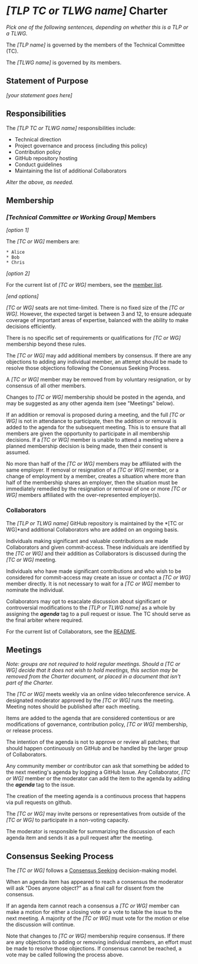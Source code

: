 # *[TLP TC or TLWG name]* Charter

*Pick one of the following sentences, depending on whether this is a TLP or a TLWG.*

The *[TLP name]* is governed by the members of the Technical Committee (TC).

The *[TLWG name]* is governed by its members.

## Statement of Purpose

*[your statement goes here]*

## Responsibilities

The *[TLP TC or TLWG name]* responsibilities include:

* Technical direction
* Project governance and process (including this policy)
* Contribution policy
* GitHub repository hosting
* Conduct guidelines
* Maintaining the list of additional Collaborators

*Alter the above, as needed.*


## Membership

### *[Technical Committee or Working Group]* Members

*[option 1]*

The *[TC or WG]* members are:

	* Alice
	* Bob
	* Chris

*[option 2]*

For the current list of *[TC or WG]* members, see the [member list](Members.md).

*[end options]*

*[TC or WG]* seats are not time-limited.  There is no fixed size of the 
*[TC or WG]*. However, the expected target is between 3 and 12, to ensure adequate
coverage of important areas of expertise, balanced with the ability
to make decisions efficiently.

There is no specific set of requirements or qualifications for 
*[TC or WG]* membership beyond these rules.

The *[TC or WG]* may add additional members by consensus. If there
are any objections to adding any individual member, an attempt
should be made to resolve those objections following the 
Consensus Seeking Process.

A *[TC or WG]* member may be removed from by voluntary resignation, or by
consensus of all other members.

Changes to *[TC or WG]* membership should be posted in the agenda, and may be
suggested as any other agenda item (see "Meetings" below).

If an addition or removal is proposed during a meeting, and the full
*[TC or WG]* is not in attendance to participate, then the addition or removal
is added to the agenda for the subsequent meeting.  This is to ensure
that all members are given the opportunity to participate in all
membership decisions.  If a *[TC or WG]* member is unable to attend a meeting
where a planned membership decision is being made, then their consent
is assumed.

No more than half of the *[TC or WG]* members may be affiliated with the same
employer.  If removal or resignation of a *[TC or WG]* member, or a change of
employment by a member, creates a situation where more than half of
the membership shares an employer, then the situation must be
immediately remedied by the resignation or removal of one or more 
*[TC or WG]* members affiliated with the over-represented employer(s).


### Collaborators

The *[TLP or TLWG name]* GitHub repository is maintained by the 
*[TC or WG]*and additional Collaborators who are added on an ongoing basis.

Individuals making significant and valuable contributions are made
Collaborators and given commit-access. These individuals
are identified by the *[TC or WG]* and their addition as Collaborators is
discussed during the *[TC or WG]* meeting.

Individuals who have made significant contributions and who wish
to be considered for commit-access may create an issue or contact
a *[TC or WG]* member directly. It is not necessary to wait for a *[TC or WG]*
member to nominate the individual.

Collaborators may opt to esacalate discussion about significant or
controversial modifications to the *[TLP or TLWG name]* as a whole
by assigning the ***agenda*** tag to a pull request or issue. The
TC should serve as the final arbiter where required.

For the current list of Collaborators, see the [README](README.md).


## Meetings

*Note: groups are not required to hold regular meetings. Should
a *[TC or WG]* decide that it does not wish to hold meetings, this section may be
removed from the Charter document, or placed in a document that isn't
part of the Charter.*

The *[TC or WG]* meets weekly via an online video teleconference service.
A designated moderator approved by the *[TC or WG]* runs the meeting.  
Meeting notes should be published after each meeting.

Items are added to the agenda that are considered contentious or
are modifications of governance, contribution policy, *[TC or WG]* membership,
or release process.

The intention of the agenda is not to approve or review all patches;
that should happen continuously on GitHub and be handled by the larger
group of Collaborators.

Any community member or contributor can ask that something be added to
the next meeting's agenda by logging a GitHub Issue. Any Collaborator,
*[TC or WG]* member or the moderator can add the item to the agenda by adding
the ***agenda*** tag to the issue.

The creation of the meeting agenda is a continuous process that
happens via pull requests on github.

The *[TC or WG]* may invite persons or representatives from outside of the 
*[TC or WG]* to participate in a non-voting capacity.

The moderator is responsible for summarizing the discussion of each
agenda item and sends it as a pull request after the meeting.


## Consensus Seeking Process

The *[TC or WG]* follows a [Consensus Seeking][consensus] decision-making model.

When an agenda item has appeared to reach a consensus the moderator
will ask "Does anyone object?" as a final call for dissent from the
consensus.

If an agenda item cannot reach a consensus a *[TC or WG]* member can make a
motion for either a closing vote or a vote to table the issue to the next
meeting. A majority of the *[TC or WG]* must vote for the motion or else the 
discussion will continue.

Note that changes to *[TC or WG]* membership require consensus. If there are any
objections to adding or removing individual members, an effort must be
made to resolve those objections. If consensus cannot be reached, a
vote may be called following the process above.

[consensus]: http://en.wikipedia.org/wiki/Consensus-seeking_decision-making
